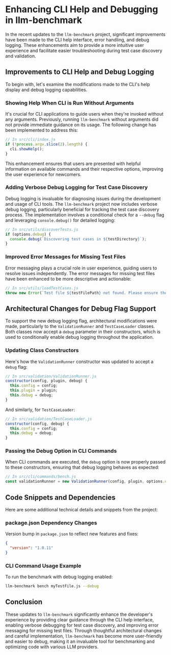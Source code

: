 # Enhancing CLI Help and Debugging in llm-benchmark

In the recent updates to the `llm-benchmark` project, significant improvements have been made to the CLI help interface, error handling, and debug logging. These enhancements aim to provide a more intuitive user experience and facilitate easier troubleshooting during test case discovery and validation.

## Improvements to CLI Help and Debug Logging

To begin with, let's examine the modifications made to the CLI's help display and debug logging capabilities.

### Showing Help When CLI is Run Without Arguments

It's crucial for CLI applications to guide users when they're invoked without any arguments. Previously, running `llm-benchmark` without arguments did not provide immediate guidance on its usage. The following change has been implemented to address this:

```javascript
// In src/cli/index.js
if (!process.argv.slice(2).length) {
  cli.showHelp();
}
```

This enhancement ensures that users are presented with helpful information on available commands and their respective options, improving the user experience for newcomers.

### Adding Verbose Debug Logging for Test Case Discovery

Debug logging is invaluable for diagnosing issues during the development and usage of CLI tools. The `llm-benchmark` project now includes verbose debug logging, particularly beneficial for tracking the test case discovery process. The implementation involves a conditional check for a `--debug` flag and leveraging `console.debug()` for detailed logging:

```javascript
// In src/utils/discoverTests.js
if (options.debug) {
  console.debug(`Discovering test cases in ${testDirectory}`);
}
```

### Improved Error Messages for Missing Test Files

Error messaging plays a crucial role in user experience, guiding users to resolve issues independently. The error messages for missing test files have been enhanced to be more descriptive and actionable:

```javascript
// In src/utils/loadTestCases.js
throw new Error(`Test file ${testFilePath} not found. Please ensure the file exists or check the path.`);
```

## Architectural Changes for Debug Flag Support

To support the new debug logging flag, architectural modifications were made, particularly to the `ValidationRunner` and `TestCaseLoader` classes. Both classes now accept a `debug` parameter in their constructors, which is used to conditionally enable debug logging throughout the application.

### Updating Class Constructors

Here's how the `ValidationRunner` constructor was updated to accept a `debug` flag:

```javascript
// In src/validation/ValidationRunner.js
constructor(config, plugin, debug) {
  this.config = config;
  this.plugin = plugin;
  this.debug = debug;
}
```

And similarly, for `TestCaseLoader`:

```javascript
// In src/validation/TestCaseLoader.js
constructor(config, debug) {
  this.config = config;
  this.debug = debug;
}
```

### Passing the Debug Option in CLI Commands

When CLI commands are executed, the `debug` option is now properly passed to these constructors, ensuring that debug logging behaves as expected:

```javascript
// In src/cli/commands/bench.js
const validationRunner = new ValidationRunner(config, plugin, options.debug);
```

## Code Snippets and Dependencies

Here are some additional technical details and snippets from the project:

### package.json Dependency Changes

Version bump in `package.json` to reflect new features and fixes:

```json
{
  "version": "1.0.11"
}
```

### CLI Command Usage Example

To run the benchmark with debug logging enabled:

```bash
llm-benchmark bench myTestFile.js --debug
```

## Conclusion

These updates to `llm-benchmark` significantly enhance the developer's experience by providing clear guidance through the CLI help interface, enabling verbose debugging for test case discovery, and improving error messaging for missing test files. Through thoughtful architectural changes and careful implementation, `llm-benchmark` has become more user-friendly and easier to debug, making it an invaluable tool for benchmarking and optimizing code with various LLM providers.